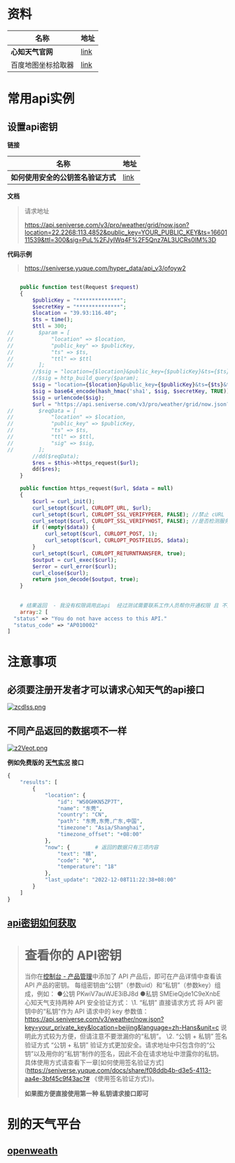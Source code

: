 #  资料

| 名称               | 地址                                           |
| ------------------ | ---------------------------------------------- |
| **心知天气官网**   | [link](https://www.seniverse.com/)             |
| 百度地图坐标拾取器 | [link](https://lbs.baidu.com/maptool/getpoint) |



# 常用api实例

##  设置api密钥

**链接**

| 名称                               | 地址                                                         |
| ---------------------------------- | ------------------------------------------------------------ |
| **如何使用安全的公钥签名验证方式** | [link](https://seniverse.yuque.com/hyper_data/api_v3/lq7gdg) |

**文档**

> 请求地址  
>
> https://api.seniverse.com/v3/pro/weather/grid/now.json?location=22.2268:113.4852&public_key=YOUR_PUBLIC_KEY&ts=1660111539&ttl=300&sig=PuL%2FJyIWq4F%2F5Qnz7AL3UCRs0lM%3D

**代码示例**

> https://seniverse.yuque.com/hyper_data/api_v3/ofoyw2

```php

    public function test(Request $request)
    {
        $publicKey = "**************";
        $secretKey = "**************";
        $location = "39.93:116.40";
        $ts = time();
        $ttl = 300;
//        $param = [
//            "location" => $location,
//            "public_key" => $publicKey,
//            "ts" => $ts,
//            "ttl" => $ttl
//        ];
        //$sig = "location={$location}&public_key={$publicKey}&ts={$ts}&ttl={$ttl}";
        //$sig = http_build_query($param);
        $sig = "location={$location}&public_key={$publicKey}&ts={$ts}&ttl={$ttl}";
        $sig = base64_encode(hash_hmac('sha1', $sig, $secretKey, TRUE));
        $sig = urlencode($sig);
        $url = "https://api.seniverse.com/v3/pro/weather/grid/now.json?location={$location}&public_key={$publicKey}&ts={$ts}&ttl={$ttl}&sig={$sig}";
//        $reqData = [
//            "location" => $location,
//            "public_key" => $publicKey,
//            "ts" => $ts,
//            "ttl" => $ttl,
//            "sig" => $sig,
//        ];
        //dd($reqData);
        $res = $this->https_request($url);
        dd($res);
    }

    public function https_request($url, $data = null)
    {
        $curl = curl_init();
        curl_setopt($curl, CURLOPT_URL, $url);
        curl_setopt($curl, CURLOPT_SSL_VERIFYPEER, FALSE); //禁止 cURL 验证对等证书
        curl_setopt($curl, CURLOPT_SSL_VERIFYHOST, FALSE); //是否检测服务器的域名与证书上的是否一致
        if (!empty($data)) {
            curl_setopt($curl, CURLOPT_POST, 1);
            curl_setopt($curl, CURLOPT_POSTFIELDS, $data);
        }
        curl_setopt($curl, CURLOPT_RETURNTRANSFER, true);
        $output = curl_exec($curl);
        $error = curl_error($curl);
        curl_close($curl);
        return json_decode($output, true);
    }
    
    
    # 结果返回  - 我没有权限调用此api  经过测试需要联系工作人员帮你开通权限 且 不是免费版本才可以调用
    array:2 [
  "status" => "You do not have access to this API."
  "status_code" => "AP010002"
]
```



# 注意事项

## **必须要注册开发者才可以请求心知天气的api接口**

[![zcdlss.png](https://s1.ax1x.com/2022/12/07/zcdlss.png)](https://imgse.com/i/zcdlss)

## **不同产品返回的数据项不一样**

[![z2Veot.png](https://s1.ax1x.com/2022/12/08/z2Veot.png)](https://imgse.com/i/z2Veot)

**例如免费版的 [天气实况](https://seniverse.yuque.com/hyper_data/api_v3/nyiu3t) 接口**

```php
{
    "results": [
        {
            "location": {
                "id": "WS0GHKN5ZP7T",
                "name": "东莞",
                "country": "CN",
                "path": "东莞,东莞,广东,中国",
                "timezone": "Asia/Shanghai",
                "timezone_offset": "+08:00"
            },
            "now": {        # 返回的数据只有三项内容
                "text": "晴",
                "code": "0",
                "temperature": "18"
            },
            "last_update": "2022-12-08T11:22:38+08:00"
        }
    ]
}
```

## **[api密钥如何获取](https://seniverse.yuque.com/hyper_data/api_v3/gc03wk?#%20%E3%80%8A%E6%9F%A5%E7%9C%8B%E4%BD%A0%E7%9A%84%20API%E5%AF%86%E9%92%A5%E3%80%8B)**

> # 查看你的 API密钥
>
> 当你在[控制台 - 产品管理](https://www.seniverse.com/products)中添加了 API 产品后，即可在产品详情中查看该 API 产品的密钥。
> 每组密钥由“公钥”（参数uid）和“私钥”（参数key）组成，例如：
> ●公钥 PKwiV7auWJE3iBJ8d
> ●私钥 SMEieQjde1C9eXnbE
> 心知天气支持两种 API 安全验证方式：
> \1. “私钥” 直接请求方式
> 将 API 密钥中的“私钥”作为 API 请求中的 key 参数值：https://api.seniverse.com/v3/weather/now.json?key=your_private_key&location=beijing&language=zh-Hans&unit=c
> 说明此方式较为方便，但请注意不要泄漏你的“私钥”。
> \2. “公钥 + 私钥” 签名验证方式
> “公钥 + 私钥” 验证方式更加安全。请求地址中只包含你的“公钥”以及用你的“私钥”制作的签名，因此不会在请求地址中泄露你的私钥。具体使用方式请查看下一章[如何使用签名验证方式](https://seniverse.yuque.com/docs/share/f08ddb4b-d3e5-4113-aa4e-3bf45c9f43ac?# 《使用签名验证方式》)。
>
> **如果图方便直接使用第一种 私钥请求接口即可**



# 别的天气平台

## [openweath](https://openweathermap.org/forecast5#min)


